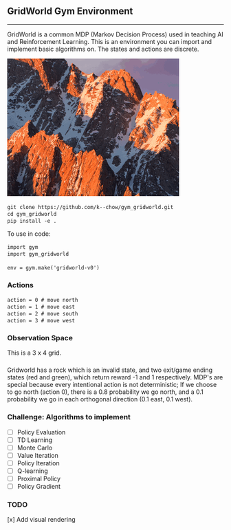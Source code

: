 
## GridWorld Gym Environment
**********

GridWorld is a common MDP (Markov Decision Process) used in teaching AI and Reinforcement Learning. This is an environment you can import and implement basic algorithms on. The states and actions are discrete.

![alt text](https://raw.githubusercontent.com/k--chow/gym_gridworld/master/gridworld.gif "Demo")

```
git clone https://github.com/k--chow/gym_gridworld.git
cd gym_gridworld
pip install -e .
```

To use in code:
```
import gym
import gym_gridworld

env = gym.make('gridworld-v0')
```
### Actions
```
action = 0 # move north
action = 1 # move east
action = 2 # move south
action = 3 # move west
```

### Observation Space
This is a 3 x 4 grid.

###
Gridworld has a rock which is an invalid state, and two exit/game ending states (red and green), which return reward -1 and 1 respectively. MDP's are special because every intentional action is not deterministic; If we choose to go north (action 0), there is a 0.8 probability we go north, and a 0.1 probability we go in each orthogonal direction (0.1 east, 0.1 west).

### Challenge: Algorithms to implement
- [ ] Policy Evaluation
- [ ] TD Learning
- [ ] Monte Carlo
- [ ] Value Iteration
- [ ] Policy Iteration
- [ ] Q-learning
- [ ] Proximal Policy
- [ ] Policy Gradient
### TODO
[x] Add visual rendering
